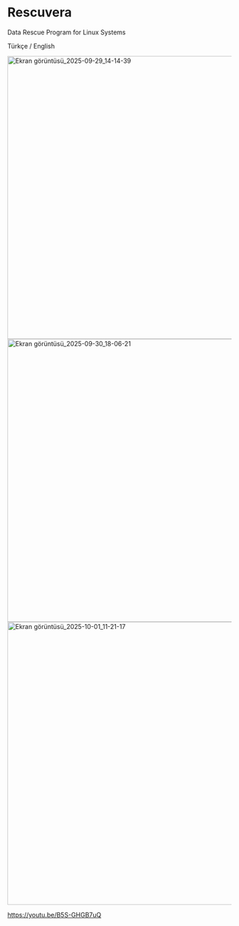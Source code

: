 # Rescuvera
Data Rescue Program for Linux Systems

Türkçe / English

<img width="660" height="634" alt="Ekran görüntüsü_2025-09-29_14-14-39" src="https://github.com/user-attachments/assets/1a63a888-6b06-43aa-8a21-9286be474542" />

<img width="660" height="634" alt="Ekran görüntüsü_2025-09-30_18-06-21" src="https://github.com/user-attachments/assets/5dcbbab5-658a-425a-99a7-1657cc78dd48" />

<img width="660" height="634" alt="Ekran görüntüsü_2025-10-01_11-21-17" src="https://github.com/user-attachments/assets/330168bd-a479-48d0-81be-06ec5eac7450" />

https://youtu.be/B5S-GHGB7uQ
